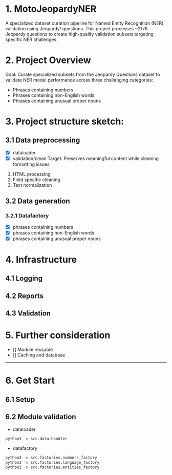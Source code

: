 # 1. MotoJeopardyNER
A specialized dataset curation pipeline for Named Entity Recognition (NER) validation using Jeopardy! questions. This project processes ~217K Jeopardy questions to create high-quality validation subsets targeting specific NER challenges.

# 2. Project Overview
Goal: Curate specialized subsets from the Jeopardy Questions dataset to validate NER model performance across three challenging categories:

- Phrases containing numbers
- Phrases containing non-English words
- Phrases containing unusual proper nouns

# 3. Project structure sketch:
## 3.1 Data preprocessing
- [x] dataloader
- [x] validation/clean
Target: Preserves meaningful content while cleaning formatting issues
1. HTML processing
2. Field specific cleaning
3. Text normalization

## 3.2 Data generation
### 3.2.1 Datafactory
- [x] phrases containing numbers
- [x] phrases containing non-English words
- [x] phrases containing unusual proper nouns

# 4. Infrastructure
## 4.1 Logging
## 4.2 Reports
## 4.3 Validation

# 5. Further consideration
- [] Module reusable
- [] Caching and database

---

# 6. Get Start
## 6.1 Setup
## 6.2 Module validation
- dataloader
```bash
python3 -m src.data.handler
```

- datafactory
```bash
python3 -m src.factories.numbers_factory
python3 -m src.factories.language_factory
python3 -m src.factories.entities_factory
```